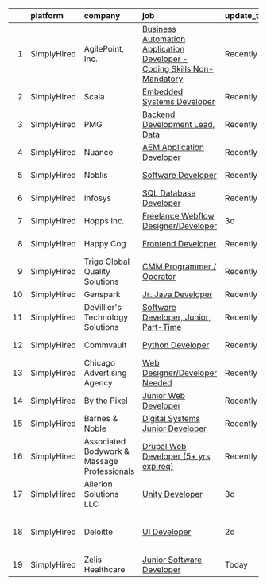 

|    | platform    | company                                     | job                                                                                                                                                                                   | update_time   | location                     |
|---:|:------------|:--------------------------------------------|:--------------------------------------------------------------------------------------------------------------------------------------------------------------------------------------|:--------------|:-----------------------------|
|  1 | SimplyHired | AgilePoint, Inc.                            | [Business Automation Application Developer - Coding Skills Non-Mandatory](https://www.simplyhired.com/job/AL0PBqEgrD4xo56v8D3F22q6BB1fZ4TjEZRIY2DQ96gF7hDqbeA0Zg?q=digital+developer) | Recently      | Remote                       |
|  2 | SimplyHired | Scala                                       | [Embedded Systems Developer](https://www.simplyhired.com/job/j1rrp5DlxastISsPe6YnWDJPOpGT9FTTNhHY0T-oia5nDBIyzLmFTA?q=digital+developer)                                              | Recently      | Malvern, PA                  |
|  3 | SimplyHired | PMG                                         | [Backend Development Lead, Data](https://www.simplyhired.com/job/uxTMICdKzKtvSGLPBYblN78-LCxFfWNehEvZvo4j0QT1xEnBp2gFkg?q=digital+developer)                                          | Recently      | Fort Worth, TX               |
|  4 | SimplyHired | Nuance                                      | [AEM Application Developer](https://www.simplyhired.com/job/a-2Cn-rjD_MU7iBaVcWsS7PlBQELtZhz7WZrf0Qk7W3pHrm_SrFhBw?q=digital+developer)                                               | Recently      | Burlington, MA               |
|  5 | SimplyHired | Noblis                                      | [Software Developer](https://www.simplyhired.com/job/ec5K2m6YJdqGfwX7DjR5ykFcwXgnAnflG3amutf7C1OjW8redRnkNQ?q=digital+developer)                                                      | Recently      | Bridgeport, WV               |
|  6 | SimplyHired | Infosys                                     | [SQL Database Developer](https://www.simplyhired.com/job/nhTykahGrLtydpDEsT7pD6rBHf85-hc4nmPZpJkx-bCNqmGe1LYhqw?q=digital+developer)                                                  | Recently      | Alpharetta, GA               |
|  7 | SimplyHired | Hopps Inc.                                  | [Freelance Webflow Designer/Developer](https://www.simplyhired.com/job/gaR3wrTGz7DXwx5jPD0_37RxLnmo3ExfaoFYkusuO3lcaw0qa4D32A?q=digital+developer)                                    | 3d            | Remote                       |
|  8 | SimplyHired | Happy Cog                                   | [Frontend Developer](https://www.simplyhired.com/job/5oV0DWc8XZcVCbj1aWi8kg03a3VvchPETVwReJ1X099PYioEBgdXzQ?q=digital+developer)                                                      | Recently      | United States                |
|  9 | SimplyHired | Trigo Global Quality Solutions              | [CMM Programmer / Operator](https://www.simplyhired.com/job/ohKkhINyfIa98E6YDWUxjmJiFeJ4tFcQ8GcIbKBfghrr-snY_2LXMg?q=digital+developer)                                               | Recently      | Shakopee, MN                 |
| 10 | SimplyHired | Genspark                                    | [Jr. Java Developer](https://www.simplyhired.com/job/-Ik3dBtAbggNlMCTA4X5gTI-26BpFk7NrVc48-0IhDjCU1aRYSDxsA?q=digital+developer)                                                      | Recently      | Remote                       |
| 11 | SimplyHired | DeVillier's Technology Solutions            | [Software Developer, Junior, Part-Time](https://www.simplyhired.com/job/n3QjirEF9CwcOz3IPoRAuyDAimMDiOtuGoZO5HJ-2RQf7ZUYDZ-7gA?q=digital+developer)                                   | Recently      | Remote                       |
| 12 | SimplyHired | Commvault                                   | [Python Developer](https://www.simplyhired.com/job/VMDa0P1IYF_rRfCb3oM6YED6tATiI6iguLcAHnnrvJGt2KqDcUqqBQ?q=digital+developer)                                                        | Recently      | Puerto Rico                  |
| 13 | SimplyHired | Chicago Advertising Agency                  | [Web Designer/Developer Needed](https://www.simplyhired.com/job/3WomrldDVp_gZau2C1LngZoA36zG91ldOR1uxfIywCG-c5eoqglKUw?q=digital+developer)                                           | Recently      | Remote                       |
| 14 | SimplyHired | By the Pixel                                | [Junior Web Developer](https://www.simplyhired.com/job/_6nCRs_7ALn_1VSiTO73Lv7Hd1H1F8eLrvjUU4Lko-XvYcWJY0KpgQ?q=digital+developer)                                                    | Recently      | Remote                       |
| 15 | SimplyHired | Barnes & Noble                              | [Digital Systems Junior Developer](https://www.simplyhired.com/job/KvAb9HIGu0f_Vm2ioRW4UuHqgl73IzZ973Ls-27UmLq2ne11wFtpTw?q=digital+developer)                                        | Recently      | New York, NY                 |
| 16 | SimplyHired | Associated Bodywork & Massage Professionals | [Drupal Web Developer (5+ yrs exp req)](https://www.simplyhired.com/job/zLRwQ37Nq9SIufnynPVeqCz9qQRSYN6oQodeBh15NP7rh_j9gTmW9g?q=digital+developer)                                   | Recently      | Golden, CO                   |
| 17 | SimplyHired | Allerion Solutions LLC                      | [Unity Developer](https://www.simplyhired.com/job/S55dcRKbB0sEWbdPiTlX5ydOfsH6v7II6IhY7STXV6kMYb9OvIWlPw?q=digital+developer)                                                         | 3d            | Remote                       |
| 18 | SimplyHired | Deloitte                                    | [UI Developer](https://www.simplyhired.com/job/cwV3iO0ryz6PlsOMZSx3iv9F7VJJY4hr7lYQNJFIXGnlEKmZxJmN5w?q=digital+developer)                                                            | 2d            | Des Moines, IA +58 locations |
| 19 | SimplyHired | Zelis Healthcare                            | [Junior Software Developer](https://www.simplyhired.com/job/UutO-99zZaT3JIM3JK0Vqz6brMm1bzxzQ-d9pfHmoVRJdBS56fSXTA?q=digital+developer)                                               | Today         | Remote                       |